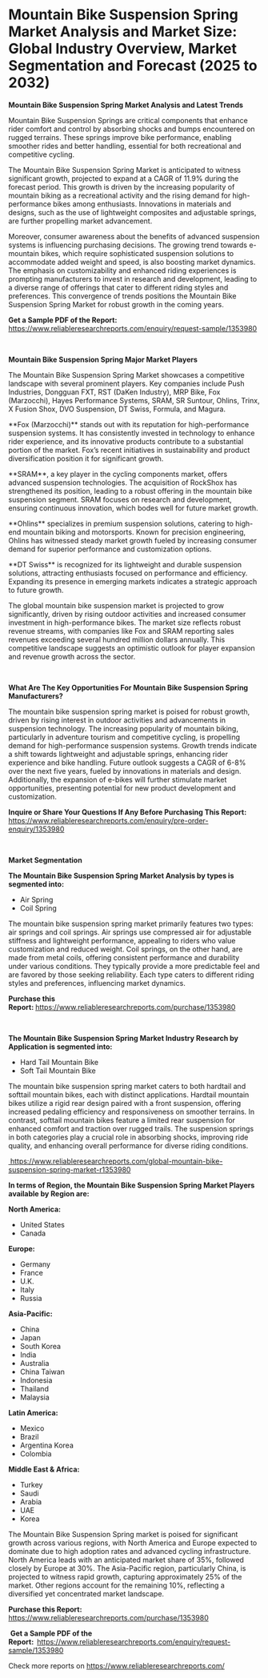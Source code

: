 <p><h1>Mountain Bike Suspension Spring Market Analysis and Market Size: Global Industry Overview, Market Segmentation and Forecast (2025 to 2032)</h1></p><p><strong>Mountain Bike Suspension Spring Market Analysis and Latest Trends</strong></p>
<p><p>Mountain Bike Suspension Springs are critical components that enhance rider comfort and control by absorbing shocks and bumps encountered on rugged terrains. These springs improve bike performance, enabling smoother rides and better handling, essential for both recreational and competitive cycling.</p><p>The Mountain Bike Suspension Spring Market is anticipated to witness significant growth, projected to expand at a CAGR of 11.9% during the forecast period. This growth is driven by the increasing popularity of mountain biking as a recreational activity and the rising demand for high-performance bikes among enthusiasts. Innovations in materials and designs, such as the use of lightweight composites and adjustable springs, are further propelling market advancement.</p><p>Moreover, consumer awareness about the benefits of advanced suspension systems is influencing purchasing decisions. The growing trend towards e-mountain bikes, which require sophisticated suspension solutions to accommodate added weight and speed, is also boosting market dynamics. The emphasis on customizability and enhanced riding experiences is prompting manufacturers to invest in research and development, leading to a diverse range of offerings that cater to different riding styles and preferences. This convergence of trends positions the Mountain Bike Suspension Spring Market for robust growth in the coming years.</p></p>
<p><strong>Get a Sample PDF of the Report:&nbsp;</strong> <a href="https://www.reliableresearchreports.com/enquiry/request-sample/1353980?utm_campaign=2187&utm_medium=2&utm_source=Github&utm_content=ia&utm_term=09022025&utm_id=mountain-bike-suspension-spring">https://www.reliableresearchreports.com/enquiry/request-sample/1353980</a></p>
<p>&nbsp;</p>
<p><strong>Mountain Bike Suspension Spring Major Market Players</strong></p>
<p><p>The Mountain Bike Suspension Spring Market showcases a competitive landscape with several prominent players. Key companies include Push Industries, Dongguan FXT, RST (DaKen Industry), MRP Bike, Fox (Marzocchi), Hayes Performance Systems, SRAM, SR Suntour, Ohlins, Trinx, X Fusion Shox, DVO Suspension, DT Swiss, Formula, and Magura.</p><p>**Fox (Marzocchi)** stands out with its reputation for high-performance suspension systems. It has consistently invested in technology to enhance rider experience, and its innovative products contribute to a substantial portion of the market. Fox’s recent initiatives in sustainability and product diversification position it for significant growth.</p><p>**SRAM**, a key player in the cycling components market, offers advanced suspension technologies. The acquisition of RockShox has strengthened its position, leading to a robust offering in the mountain bike suspension segment. SRAM focuses on research and development, ensuring continuous innovation, which bodes well for future market growth.</p><p>**Ohlins** specializes in premium suspension solutions, catering to high-end mountain biking and motorsports. Known for precision engineering, Ohlins has witnessed steady market growth fueled by increasing consumer demand for superior performance and customization options.</p><p>**DT Swiss** is recognized for its lightweight and durable suspension solutions, attracting enthusiasts focused on performance and efficiency. Expanding its presence in emerging markets indicates a strategic approach to future growth.</p><p>The global mountain bike suspension market is projected to grow significantly, driven by rising outdoor activities and increased consumer investment in high-performance bikes. The market size reflects robust revenue streams, with companies like Fox and SRAM reporting sales revenues exceeding several hundred million dollars annually. This competitive landscape suggests an optimistic outlook for player expansion and revenue growth across the sector.</p></p>
<p>&nbsp;</p>
<p><strong>What Are The Key Opportunities For Mountain Bike Suspension Spring Manufacturers?</strong></p>
<p><p>The mountain bike suspension spring market is poised for robust growth, driven by rising interest in outdoor activities and advancements in suspension technology. The increasing popularity of mountain biking, particularly in adventure tourism and competitive cycling, is propelling demand for high-performance suspension systems. Growth trends indicate a shift towards lightweight and adjustable springs, enhancing rider experience and bike handling. Future outlook suggests a CAGR of 6-8% over the next five years, fueled by innovations in materials and design. Additionally, the expansion of e-bikes will further stimulate market opportunities, presenting potential for new product development and customization.</p></p>
<p><strong>Inquire or Share Your Questions If Any Before Purchasing This Report:</strong> <a href="https://www.reliableresearchreports.com/enquiry/pre-order-enquiry/1353980?utm_campaign=2187&utm_medium=2&utm_source=Github&utm_content=ia&utm_term=09022025&utm_id=mountain-bike-suspension-spring">https://www.reliableresearchreports.com/enquiry/pre-order-enquiry/1353980</a></p>
<p>&nbsp;</p>
<p><strong>Market Segmentation</strong></p>
<p><strong>The Mountain Bike Suspension Spring Market Analysis by types is segmented into:</strong></p>
<p><ul><li>Air Spring</li><li>Coil Spring</li></ul></p>
<p><p>The mountain bike suspension spring market primarily features two types: air springs and coil springs. Air springs use compressed air for adjustable stiffness and lightweight performance, appealing to riders who value customization and reduced weight. Coil springs, on the other hand, are made from metal coils, offering consistent performance and durability under various conditions. They typically provide a more predictable feel and are favored by those seeking reliability. Each type caters to different riding styles and preferences, influencing market dynamics.</p></p>
<p><strong>Purchase this Report:&nbsp;</strong><a href="https://www.reliableresearchreports.com/purchase/1353980?utm_campaign=2187&utm_medium=2&utm_source=Github&utm_content=ia&utm_term=09022025&utm_id=mountain-bike-suspension-spring">https://www.reliableresearchreports.com/purchase/1353980</a></p>
<p>&nbsp;</p>
<p><strong>The Mountain Bike Suspension Spring Market Industry Research by Application is segmented into:</strong></p>
<p><ul><li>Hard Tail Mountain Bike</li><li>Soft Tail Mountain Bike</li></ul></p>
<p><p>The mountain bike suspension spring market caters to both hardtail and softtail mountain bikes, each with distinct applications. Hardtail mountain bikes utilize a rigid rear design paired with a front suspension, offering increased pedaling efficiency and responsiveness on smoother terrains. In contrast, softtail mountain bikes feature a limited rear suspension for enhanced comfort and traction over rugged trails. The suspension springs in both categories play a crucial role in absorbing shocks, improving ride quality, and enhancing overall performance for diverse riding conditions.</p></p>
<p><a href="https://www.reliableresearchreports.com/global-mountain-bike-suspension-spring-market-r1353980?utm_campaign=2187&utm_medium=2&utm_source=Github&utm_content=ia&utm_term=09022025&utm_id=mountain-bike-suspension-spring">&nbsp;https://www.reliableresearchreports.com/global-mountain-bike-suspension-spring-market-r1353980</a></p>
<p><strong>In terms of Region, the Mountain Bike Suspension Spring Market Players available by Region are:</strong></p>
<p>
    <p> <strong> North America: </strong>
        <ul>
            <li>United States</li>
            <li>Canada</li>
        </ul>
        </p> 
    <p> <strong> Europe: </strong>
        <ul>
            <li>Germany</li>
            <li>France</li>
            <li>U.K.</li>
            <li>Italy</li>
            <li>Russia</li>
        </ul>
        </p> 
    <p> <strong> Asia-Pacific: </strong>
        <ul>
            <li>China</li>
            <li>Japan</li>
            <li>South Korea</li>
            <li>India</li>
            <li>Australia</li>
            <li>China Taiwan</li>
            <li>Indonesia</li>
            <li>Thailand</li>
            <li>Malaysia</li>
        </ul>
        </p> 
    <p> <strong> Latin America: </strong>
        <ul>
            <li>Mexico</li>
            <li>Brazil</li>
            <li>Argentina Korea</li>
            <li>Colombia</li>
        </ul>
        </p> 
    <p> <strong> Middle East & Africa: </strong>
        <ul>
            <li>Turkey</li>
            <li>Saudi</li>
            <li>Arabia</li>
            <li>UAE</li>
            <li>Korea</li>
        </ul>
    </p>
    </p>
<p><p>The Mountain Bike Suspension Spring market is poised for significant growth across various regions, with North America and Europe expected to dominate due to high adoption rates and advanced cycling infrastructure. North America leads with an anticipated market share of 35%, followed closely by Europe at 30%. The Asia-Pacific region, particularly China, is projected to witness rapid growth, capturing approximately 25% of the market. Other regions account for the remaining 10%, reflecting a diversified yet concentrated market landscape.</p></p>
<p><strong>Purchase this Report: </strong><a href="https://www.reliableresearchreports.com/purchase/1353980?utm_campaign=2187&utm_medium=2&utm_source=Github&utm_content=ia&utm_term=09022025&utm_id=mountain-bike-suspension-spring">https://www.reliableresearchreports.com/purchase/1353980</a></p>
<p>&nbsp;<strong>Get a Sample PDF of the Report:&nbsp;&nbsp;</strong><a href="https://www.reliableresearchreports.com/enquiry/request-sample/1353980?utm_campaign=2187&utm_medium=2&utm_source=Github&utm_content=ia&utm_term=09022025&utm_id=mountain-bike-suspension-spring">https://www.reliableresearchreports.com/enquiry/request-sample/1353980</a></p>
<p><strong></strong></p>
<p>Check more reports on <a href="https://www.reliableresearchreports.com/?utm_campaign=2187&utm_medium=2&utm_source=Github&utm_content=ia&utm_term=09022025&utm_id=mountain-bike-suspension-spring">https://www.reliableresearchreports.com/</a></p>